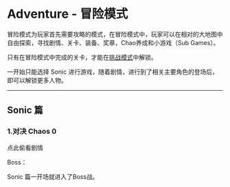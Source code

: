 # Adventure - 冒险模式

冒险模式为玩家首先需要攻略的模式，在冒险模式中，玩家可以在相对的大地图中自由探索，寻找剧情、关卡、装备、奖章，Chao养成和小游戏（Sub Games）。

只有在冒险模式中完成的关卡，才能在[挑战模式](/trial-tiao-zhan-mo-shi.md)中解锁。

一开始只能选择 Sonic 进行游戏，随着剧情，进行到了相关主要角色的登场后，即可以解锁更多人物。

---

## Sonic 篇

### 1.对决 Chaos 0

点此偷看剧情

Boss： 

Sonic 篇一开场就进入了Boss战。

